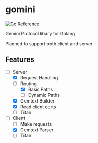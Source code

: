 # gomini
[![Go Reference](https://pkg.go.dev/badge/github.com/nailuj29/gomini.svg)](https://pkg.go.dev/github.com/nailuj29/gomini)

Gemini Protocol libary for Golang

Planned to support both client and server

## Features
- [ ] Server
  - [x] Request Handling 
  - [ ] Routing
    - [x] Basic Paths
    - [ ] Dynamic Paths
  - [x] Gemtext Builder
  - [x] Read client certs
  - [ ] Titan
- [ ] Client
  - [ ] Make requests
  - [x] Gemtext Parser
  - [ ] Titan
